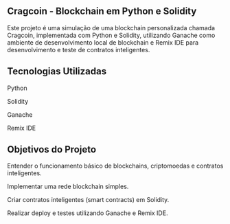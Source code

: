 ## Cragcoin - Blockchain em Python e Solidity
Este projeto é uma simulação de uma blockchain personalizada chamada Cragcoin, implementada com Python e Solidity, utilizando Ganache como ambiente de desenvolvimento local de blockchain e Remix IDE para desenvolvimento e teste de contratos inteligentes.

## Tecnologias Utilizadas
Python

Solidity

Ganache

Remix IDE

## Objetivos do Projeto
Entender o funcionamento básico de blockchains, criptomoedas e contratos inteligentes.

Implementar uma rede blockchain simples.

Criar contratos inteligentes (smart contracts) em Solidity.

Realizar deploy e testes utilizando Ganache e Remix IDE.
